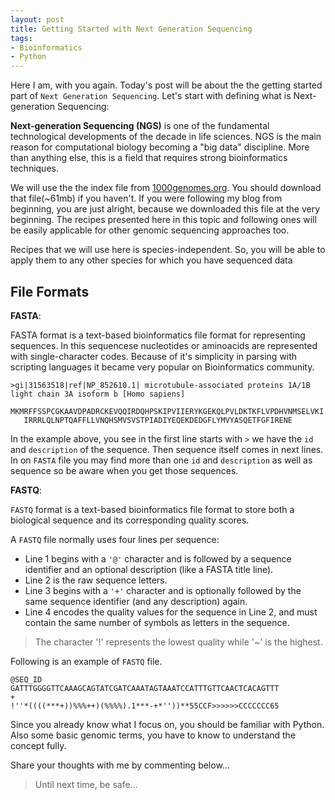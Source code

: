 ```yaml
---
layout: post
title: Getting Started with Next Generation Sequencing
tags:
- Bioinformatics
- Python
---
```


Here I am, with you again. Today's post will be about the the getting started part of ```Next Generation Sequencing```. Let's start with defining what is Next-generation Sequencing:

__Next-generation Sequencing (NGS)__ is one of the fundamental technological developments of the decade in life sciences. NGS is the main reason for computational biology becoming a "big data" discipline. More than anything else, this is a field that requires strong bioinformatics techniques.

We will use the the index file from [1000genomes.org](http://www.1000genomes.org/). You should download that file(~61mb) if you haven't. If you were following my blog from beginning, you are just alright, because we downloaded this file at the very beginning. The recipes presented here in this topic and following ones will be easily applicable for other genomic sequencing approaches too.

Recipes that we will use here is species-independent. So, you will be able to apply them to any other species for which you have sequenced data

File Formats
---

__FASTA__:

FASTA format is a text-based bioinformatics file format for representing sequences. In this sequencese nucleotides or aminoacids are represented with single-character codes. Because of it's simplicity in parsing with scripting languages it became very popular on Bioinformatics community.

```
>gi|31563518|ref|NP_852610.1| microtubule-associated proteins 1A/1B light chain 3A isoform b [Homo sapiens]
   MKMRFFSSPCGKAAVDPADRCKEVQQIRDQHPSKIPVIIERYKGEKQLPVLDKTKFLVPDHVNMSELVKI
   IRRRLQLNPTQAFFLLVNQHSMVSVSTPIADIYEQEKDEDGFLYMVYASQETFGFIRENE
```

In the example above, you see in the first line starts with ```>``` we have the ```id``` and ```description``` of the sequence. Then sequence itself comes in next lines. In on ```FASTA``` file you may find more than one ```id``` and ```description``` as well as sequence so be aware when you get those sequences.

__FASTQ__:

```FASTQ``` format is a text-based bioinformatics file format to store both a biological sequence and its corresponding quality scores.

A ```FASTQ``` file normally uses four lines per sequence:

- Line 1 begins with a ```'@'``` character and is followed by a sequence identifier and an optional description (like a FASTA title line).
- Line 2 is the raw sequence letters.
- Line 3 begins with a ```'+'``` character and is optionally followed by the same sequence identifier (and any description) again.
- Line 4 encodes the quality values for the sequence in Line 2, and must contain the same number of symbols as letters in the sequence.

> The character '!' represents the lowest quality while '~' is the highest.

Following is an example of ```FASTQ``` file.

```
@SEQ_ID
GATTTGGGGTTCAAAGCAGTATCGATCAAATAGTAAATCCATTTGTTCAACTCACAGTTT
+
!''*((((***+))%%%++)(%%%%).1***-+*''))**55CCF>>>>>>CCCCCCC65
```

Since you already know what I focus on, you should be familiar with Python. Also some basic genomic terms, you have to know to understand the concept fully.

Share your thoughts with me by commenting below...

> Until next time, be safe...
